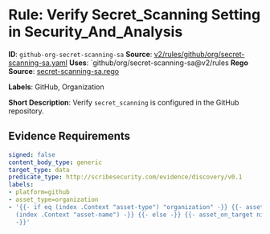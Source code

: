 # Rule: Verify Secret_Scanning Setting in Security_And_Analysis

**ID**: `github-org-secret-scanning-sa`
**Source**: [v2/rules/github/org/secret-scanning-sa.yaml](https://github.com/scribe-public/sample-policies/v2/rules/github/org/secret-scanning-sa.yaml)
**Uses**: `github/org/secret-scanning-sa@v2/rules
**Rego Source**: [secret-scanning-sa.rego](https://github.com/scribe-public/sample-policies/v2/rules/github/org/secret-scanning-sa.rego)

**Labels**: GitHub, Organization

**Short Description**: Verify `secret_scanning` is configured in the GitHub repository.

## Evidence Requirements

```yaml
signed: false
content_body_type: generic
target_type: data
predicate_type: http://scribesecurity.com/evidence/discovery/v0.1
labels:
- platform=github
- asset_type=organization
- '{{- if eq (index .Context "asset-type") "organization" -}} {{- asset_on_target
  (index .Context "asset-name") -}} {{- else -}} {{- asset_on_target nil -}} {{- end
  -}}'
```

